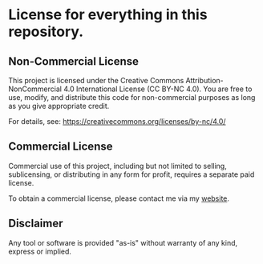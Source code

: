 # License for everything in this repository.

## Non-Commercial License

This project is licensed under the Creative Commons Attribution-NonCommercial 4.0 International License (CC BY-NC 4.0). You are free to use, modify, and distribute this code for non-commercial purposes as long as you give appropriate credit.

For details, see: https://creativecommons.org/licenses/by-nc/4.0/

## Commercial License

Commercial use of this project, including but not limited to selling, sublicensing, or distributing in any form for profit, requires a separate paid license.

To obtain a commercial license, please contact me via my [website](https://mohammadlotfi.com/).

## Disclaimer

Any tool or software is provided "as-is" without warranty of any kind, express or implied.
